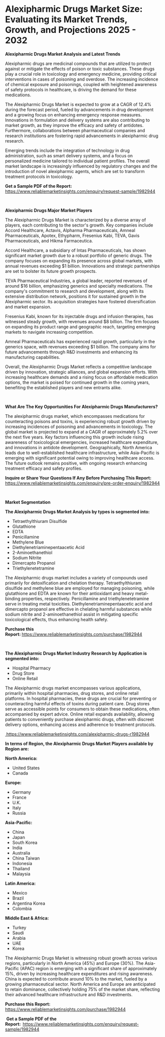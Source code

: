 <p><h1>Alexipharmic Drugs Market Size: Evaluating its Market Trends, Growth, and Projections 2025 - 2032</h1></p><p><strong>Alexipharmic Drugs Market Analysis and Latest Trends</strong></p>
<p><p>Alexipharmic drugs are medicinal compounds that are utilized to protect against or mitigate the effects of poison or toxic substances. These drugs play a crucial role in toxicology and emergency medicine, providing critical interventions in cases of poisoning and overdose. The increasing incidence of chemical exposure and poisonings, coupled with heightened awareness of safety protocols in healthcare, is driving the demand for these medications.</p><p>The Alexipharmic Drugs Market is expected to grow at a CAGR of 12.4% during the forecast period, fueled by advancements in drug development and a growing focus on enhancing emergency response measures. Innovations in formulation and delivery systems are also contributing to market growth, as they improve the efficacy and safety of antidotes. Furthermore, collaborations between pharmaceutical companies and research institutions are fostering rapid advancements in alexipharmic drug research. </p><p>Emerging trends include the integration of technology in drug administration, such as smart delivery systems, and a focus on personalized medicine tailored to individual patient profiles. The overall market landscape is increasingly influenced by regulatory changes and the introduction of novel alexipharmic agents, which are set to transform treatment protocols in toxicology.</p></p>
<p><strong>Get a Sample PDF of the Report:&nbsp;</strong> <a href="https://www.reliablemarketinsights.com/enquiry/request-sample/1982944?utm_campaign=3148&utm_medium=2&utm_source=Github&utm_content=ia&utm_term=19042025&utm_id=alexipharmic-drugs">https://www.reliablemarketinsights.com/enquiry/request-sample/1982944</a></p>
<p>&nbsp;</p>
<p><strong>Alexipharmic Drugs Major Market Players</strong></p>
<p><p>The Alexipharmic Drugs Market is characterized by a diverse array of players, each contributing to the sector's growth. Key companies include Accord Healthcare, Actavis, Alpharma Pharmaceuticals, Amneal Pharmaceuticals, Apotex, Ethypharm, Fresenius Kabi, TEVA, Gavis Pharmaceuticals, and Hikma Farmaceutica.</p><p>Accord Healthcare, a subsidiary of Intas Pharmaceuticals, has shown significant market growth due to a robust portfolio of generic drugs. The company focuses on expanding its presence across global markets, with annual revenues exceeding $1 billion. Innovations and strategic partnerships are set to bolster its future growth prospects.</p><p>TEVA Pharmaceutical Industries, a global leader, reported revenues of around $16 billion, emphasizing generics and specialty medications. The company's commitment to research and development, along with its extensive distribution network, positions it for sustained growth in the Alexipharmic sector. Its acquisition strategies have fostered diversification and market expansion.</p><p>Fresenius Kabi, known for its injectable drugs and infusion therapies, has witnessed steady growth, with revenues around $8 billion. The firm focuses on expanding its product range and geographic reach, targeting emerging markets to navigate increasing competition.</p><p>Amneal Pharmaceuticals has experienced rapid growth, particularly in the generics space, with revenues exceeding $1 billion. The company aims for future advancements through R&D investments and enhancing its manufacturing capabilities.</p><p>Overall, the Alexipharmic Drugs Market reflects a competitive landscape driven by innovation, strategic alliances, and global expansion efforts. With increasing healthcare demands and a rising focus on affordable medication options, the market is poised for continued growth in the coming years, benefiting the established players and new entrants alike.</p></p>
<p>&nbsp;</p>
<p><strong>What Are The Key Opportunities For Alexipharmic Drugs Manufacturers?</strong></p>
<p><p>The alexipharmic drugs market, which encompasses medications for counteracting poisons and toxins, is experiencing robust growth driven by increasing incidences of poisoning and advancements in toxicology. The global market is projected to expand at a CAGR of approximately 5.2% over the next five years. Key factors influencing this growth include rising awareness of toxicological emergencies, increased healthcare expenditure, and innovations in antidote development. Geographically, North America leads due to well-established healthcare infrastructure, while Asia-Pacific is emerging with significant potential owing to improving healthcare access. The future outlook remains positive, with ongoing research enhancing treatment efficacy and safety profiles.</p></p>
<p><strong>Inquire or Share Your Questions If Any Before Purchasing This Report:</strong> <a href="https://www.reliablemarketinsights.com/enquiry/pre-order-enquiry/1982944?utm_campaign=3148&utm_medium=2&utm_source=Github&utm_content=ia&utm_term=19042025&utm_id=alexipharmic-drugs">https://www.reliablemarketinsights.com/enquiry/pre-order-enquiry/1982944</a></p>
<p>&nbsp;</p>
<p><strong>Market Segmentation</strong></p>
<p><strong>The Alexipharmic Drugs Market Analysis by types is segmented into:</strong></p>
<p><ul><li>Tetraethylthiuram Disulfide</li><li>Glutathione</li><li>EDTA</li><li>Penicillamine</li><li>Methylene Blue</li><li>Diethylenetriaminepentaacetic Acid</li><li>2-Aminoethanethiol</li><li>Sodium Nitrite</li><li>Dimercapto Propanol</li><li>Triethylenetetramine</li></ul></p>
<p><p>The Alexipharmic drugs market includes a variety of compounds used primarily for detoxification and chelation therapy. Tetraethylthiuram disulfide and methylene blue are employed for managing poisoning, while glutathione and EDTA are known for their antioxidant and heavy metal-binding properties, respectively. Penicillamine and triethylenetetramine serve in treating metal toxicities. Diethylenetriaminepentaacetic acid and dimercapto propanol are effective in chelating harmful substances while sodium nitrite and 2-aminoethanethiol assist in mitigating specific toxicological effects, thus enhancing health safety.</p></p>
<p><strong>Purchase this Report:&nbsp;</strong><a href="https://www.reliablemarketinsights.com/purchase/1982944?utm_campaign=3148&utm_medium=2&utm_source=Github&utm_content=ia&utm_term=19042025&utm_id=alexipharmic-drugs">https://www.reliablemarketinsights.com/purchase/1982944</a></p>
<p>&nbsp;</p>
<p><strong>The Alexipharmic Drugs Market Industry Research by Application is segmented into:</strong></p>
<p><ul><li>Hospital Pharmacy</li><li>Drug Store</li><li>Online Retail</li></ul></p>
<p><p>The Alexipharmic drugs market encompasses various applications, primarily within hospital pharmacies, drug stores, and online retail platforms. In hospital pharmacies, these drugs are crucial for preventing or counteracting harmful effects of toxins during patient care. Drug stores serve as accessible points for consumers to obtain these medications, often accompanied by expert advice. Online retail expands availability, allowing patients to conveniently purchase alexipharmic drugs, often with discreet delivery options, enhancing access and adherence to treatment protocols.</p></p>
<p><a href="https://www.reliablemarketinsights.com/alexipharmic-drugs-r1982944?utm_campaign=3148&utm_medium=2&utm_source=Github&utm_content=ia&utm_term=19042025&utm_id=alexipharmic-drugs">&nbsp;https://www.reliablemarketinsights.com/alexipharmic-drugs-r1982944</a></p>
<p><strong>In terms of Region, the Alexipharmic Drugs Market Players available by Region are:</strong></p>
<p>
    <p> <strong> North America: </strong>
        <ul>
            <li>United States</li>
            <li>Canada</li>
        </ul>
        </p> 
    <p> <strong> Europe: </strong>
        <ul>
            <li>Germany</li>
            <li>France</li>
            <li>U.K.</li>
            <li>Italy</li>
            <li>Russia</li>
        </ul>
        </p> 
    <p> <strong> Asia-Pacific: </strong>
        <ul>
            <li>China</li>
            <li>Japan</li>
            <li>South Korea</li>
            <li>India</li>
            <li>Australia</li>
            <li>China Taiwan</li>
            <li>Indonesia</li>
            <li>Thailand</li>
            <li>Malaysia</li>
        </ul>
        </p> 
    <p> <strong> Latin America: </strong>
        <ul>
            <li>Mexico</li>
            <li>Brazil</li>
            <li>Argentina Korea</li>
            <li>Colombia</li>
        </ul>
        </p> 
    <p> <strong> Middle East & Africa: </strong>
        <ul>
            <li>Turkey</li>
            <li>Saudi</li>
            <li>Arabia</li>
            <li>UAE</li>
            <li>Korea</li>
        </ul>
    </p>
    </p>
<p><p>The Alexipharmic Drugs Market is witnessing robust growth across various regions, particularly in North America (45%) and Europe (30%). The Asia-Pacific (APAC) region is emerging with a significant share of approximately 15%, driven by increasing healthcare expenditures and rising awareness. China is expected to contribute around 10% to the market, fueled by a growing pharmaceutical sector. North America and Europe are anticipated to retain dominance, collectively holding 75% of the market share, reflecting their advanced healthcare infrastructure and R&D investments.</p></p>
<p><strong>Purchase this Report: </strong><a href="https://www.reliablemarketinsights.com/purchase/1982944?utm_campaign=3148&utm_medium=2&utm_source=Github&utm_content=ia&utm_term=19042025&utm_id=alexipharmic-drugs">https://www.reliablemarketinsights.com/purchase/1982944</a></p>
<p>&nbsp;<strong>Get a Sample PDF of the Report:&nbsp;&nbsp;</strong><a href="https://www.reliablemarketinsights.com/enquiry/request-sample/1982944?utm_campaign=3148&utm_medium=2&utm_source=Github&utm_content=ia&utm_term=19042025&utm_id=alexipharmic-drugs">https://www.reliablemarketinsights.com/enquiry/request-sample/1982944</a></p>
<p><strong></strong></p>
<p><p></p><p></p><p></p></p>